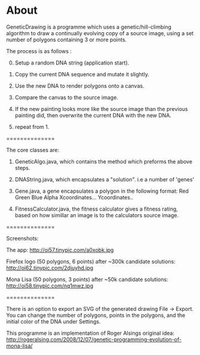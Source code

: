 About
==============

GeneticDrawing is a programme which uses a genetic/hill-climbing algorithm to draw a continually evolving copy of a source image, using a set number of polygons containing 3 or more points. 

The process is as follows :

0) Setup a random DNA string  (application start).

1) Copy the current DNA sequence and mutate it slightly.

2) Use the new DNA to render polygons onto a canvas.

3) Compare the canvas to the source image.

4) If the new painting looks more like the source image than the previous painting did, then overwrite the current DNA with the new DNA.

5) repeat from 1.


==============



The core classes are:

1) GeneticAlgo.java, which contains the method which preforms the above steps.

2) DNAString.java, which encapsulates a "solution". i.e a number of 'genes'

3) Gene.java, a gene encapsulates a polygon in the following format: Red Green Blue Alpha Xcoordinates... Ycoordinates..

4) FitnessCalculator.java, the fitness calculator gives a fitness rating, based on how simillar an image is to the calculators source image.


==============


Screenshots: 

The app: http://oi57.tinypic.com/a0xobk.jpg

Firefox logo (50 polygons, 6 points) after ~300k candidate solutions: http://oi62.tinypic.com/2djuyhd.jpg

Mona Lisa (50 polygons, 3 points) after ~50k candidate solutions: http://oi58.tinypic.com/nq1mwz.jpg



==============




There is an option to export an SVG of the generated drawing  File -> Export.
You can change the number of polygons, points in the polygons, and the initial color of the DNA under Settings.
 

This programme is an implementation of Roger Alsings original idea: http://rogeralsing.com/2008/12/07/genetic-programming-evolution-of-mona-lisa/



